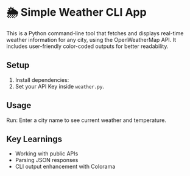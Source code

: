 # 🌦️ Simple Weather CLI App

This is a Python command-line tool that fetches and displays real-time weather information for any city, using the OpenWeatherMap API. It includes user-friendly color-coded outputs for better readability.

## Setup
1. Install dependencies:
2. Set your API Key inside `weather.py`.

## Usage
Run:
Enter a city name to see current weather and temperature.

## Key Learnings
- Working with public APIs
- Parsing JSON responses
- CLI output enhancement with Colorama

